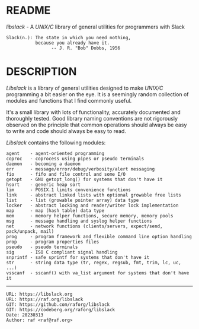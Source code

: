 README
======
*libslack* - A *UNIX/C* library of general utilities for programmers with Slack

    Slack(n.): The state in which you need nothing,
               because you already have it.
                     -- J. R. "Bob" Dobbs, 1956

DESCRIPTION
===========
*Libslack* is a library of general utilities designed to make *UNIX/C* programming
a bit easier on the eye. It is a seemingly random collection of modules and
functions that I find commonly useful.

It's a small library with lots of functionality, accurately documented and
thoroughly tested. Good library naming conventions are not rigorously observed
on the principle that common operations should always be easy to write and code
should always be easy to read.

*Libslack* contains the following modules:

    agent    - agent-oriented programming
    coproc   - coprocess using pipes or pseudo terminals
    daemon   - becoming a daemon
    err      - message/error/debug/verbosity/alert messaging
    fio      - fifo and file control and some I/O
    getopt   - GNU getopt_long() for systems that don't have it
    hsort    - generic heap sort
    lim      - POSIX.1 limits convenience functions
    link     - abstract linked lists with optional growable free lists
    list     - list (growable pointer array) data type
    locker   - abstract locking and reader/writer lock implementation
    map      - map (hash table) data type
    mem      - memory helper functions, secure memory, memory pools
    msg      - message handling and syslog helper functions
    net      - network functions (clients/servers, expect/send, pack/unpack, mail)
    prog     - program framework and flexible command line option handling
    prop     - program properties files
    pseudo   - pseudo terminals
    sig      - ISO C compliant signal handling
    snprintf - safe sprintf for systems that don't have it
    str      - string data type (tr, regex, regsub, fmt, trim, lc, uc, ...)
    vsscanf  - sscanf() with va_list argument for systems that don't have it

--------------------------------------------------------------------------------

    URL: https://libslack.org
    URL: https://raf.org/libslack
    GIT: https://github.com/raforg/libslack
    GIT: https://codeberg.org/raforg/libslack
    Date: 20230313
    Author: raf <raf@raf.org>

